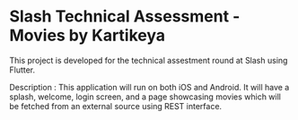 # Slash Technical Assessment - Movies by Kartikeya

This project is developed for the technical assestment round at Slash using Flutter.

Description : 
This application will run on both iOS and Android. It will have a splash, welcome, login screen, and a page showcasing movies which will be fetched from an external source using REST interface.



